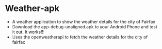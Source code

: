 # Weather-apk
* A weather application to show the weather details for the city of Fairfax
* Download the app-debug-unaligned.apk to your Android Phone and test it out. It works!!!
* Uses the openweatherapi to fetch the weather details for the city of fairfax
